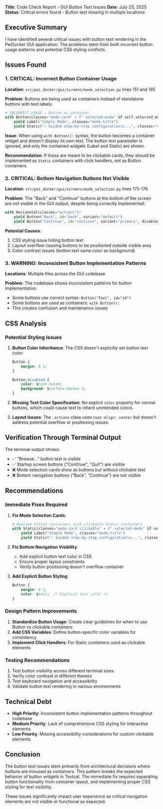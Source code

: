 **Title**: Code Check Report - GUI Button Text Issues
**Date**: July 23, 2025
**Status**: Critical errors found - Button text missing in multiple locations

## Executive Summary

I have identified several critical issues with button text rendering in the PeiDocker GUI application. The problems stem from both incorrect button usage patterns and potential CSS styling conflicts.

## Issues Found

### 1. **CRITICAL: Incorrect Button Container Usage**

**Location**: `src/pei_docker/gui/screens/mode_selection.py` lines 151 and 165

**Problem**: Buttons are being used as containers instead of standalone buttons with text labels:

```python
# INCORRECT USAGE - Button as container
with Button(classes="mode-card" + (" selected-mode" if self.selected_mode == "simple" else ""), id="simple_mode"):
    yield Label("Simple Mode", classes="mode-title")
    yield Static("✓ Guided step-by-step configuration\n...", classes="mode-features")
```

**Issue**: When using `with Button():` syntax, the button becomes a container widget and doesn't display its own text. The button text parameter is ignored, and only the contained widgets (Label and Static) are shown.

**Recommendation**: If these are meant to be clickable cards, they should be implemented as `Static` containers with click handlers, not as Button containers.

### 2. **CRITICAL: Bottom Navigation Buttons Not Visible**

**Location**: `src/pei_docker/gui/screens/mode_selection.py` lines 175-176

**Problem**: The "Back" and "Continue" buttons at the bottom of the screen are not visible in the GUI output, despite being correctly implemented:

```python
with Horizontal(classes="actions"):
    yield Button("Back", id="back", variant="default")
    yield Button("Continue", id="continue", variant="primary", disabled=not self.project_dir_valid)
```

**Potential Causes**:
1. CSS styling issue hiding button text
2. Layout overflow causing buttons to be positioned outside visible area
3. Color contrast issues (button text same color as background)

### 3. **WARNING: Inconsistent Button Implementation Patterns**

**Locations**: Multiple files across the GUI codebase

**Problem**: The codebase shows inconsistent patterns for button implementation:
- Some buttons use correct syntax: `Button("Text", id="id")`
- Some buttons are used as containers: `with Button():`
- This creates confusion and maintenance issues

## CSS Analysis

### Potential Styling Issues

1. **Button Color Inheritance**: The CSS doesn't explicitly set button text color:
   ```css
   Button {
       margin: 0 1;
   }
   
   Button:disabled {
       color: $text-muted;
       background: $surface-darken-1;
   }
   ```

2. **Missing Text Color Specification**: No explicit `color` property for normal buttons, which could cause text to inherit unintended colors.

3. **Layout Issues**: The `.actions` class uses `text-align: center` but doesn't address potential overflow or positioning issues.

## Verification Through Terminal Output

The terminal output shows:
- ✅ "Browse..." button text is visible
- ✅ Startup screen buttons ("Continue", "Quit") are visible  
- ❌ Mode selection cards show as buttons but without clickable text
- ❌ Bottom navigation buttons ("Back", "Continue") are not visible

## Recommendations

### Immediate Fixes Required

1. **Fix Mode Selection Cards**:
   ```python
   # Replace button containers with clickable Static containers
   with Static(classes="mode-card clickable" + (" selected-mode" if self.selected_mode == "simple" else ""), id="simple_mode"):
       yield Label("Simple Mode", classes="mode-title")
       yield Static("✓ Guided step-by-step configuration\n...", classes="mode-features")
   ```

2. **Fix Bottom Navigation Visibility**:
   - Add explicit button text color in CSS
   - Ensure proper layout constraints
   - Verify button positioning doesn't overflow container

3. **Add Explicit Button Styling**:
   ```css
   Button {
       margin: 0 1;
       color: $text;  /* Explicit text color */
   }
   ```

### Design Pattern Improvements

1. **Standardize Button Usage**: Create clear guidelines for when to use Button vs clickable containers
2. **Add CSS Variables**: Define button-specific color variables for consistency
3. **Implement Click Handlers**: For Static containers used as clickable elements

### Testing Recommendations

1. Test button visibility across different terminal sizes
2. Verify color contrast in different themes
3. Test keyboard navigation and accessibility
4. Validate button text rendering in various environments

## Technical Debt

- **High Priority**: Inconsistent button implementation patterns throughout codebase
- **Medium Priority**: Lack of comprehensive CSS styling for interactive elements
- **Low Priority**: Missing accessibility considerations for custom clickable elements

## Conclusion

The button text issues stem primarily from architectural decisions where buttons are misused as containers. This pattern breaks the expected behavior of button widgets in Textual. The immediate fix requires separating button functionality from container layout, and implementing proper CSS styling for text visibility.

These issues significantly impact user experience as critical navigation elements are not visible or functional as expected.
